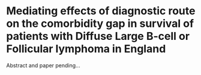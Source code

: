 # Mediating effects of diagnostic route on the comorbidity gap in survival of patients with Diffuse Large B-cell or Follicular lymphoma in England

Abstract and paper pending...
